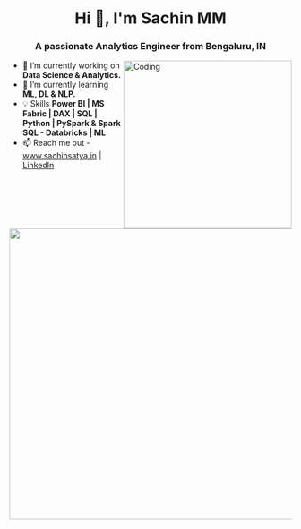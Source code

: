<h1 align="center">Hi 👋,     I'm Sachin MM</h1>
<h3 align="center">A passionate Analytics Engineer from Bengaluru, IN</h3>
<img align="right" alt="Coding" width="300" src="https://cdn.dribbble.com/users/1162077/screenshots/3848914/programmer.gif">


- 🔭 I’m currently working on **Data Science & Analytics.**
- 🌱 I’m currently learning **ML, DL & NLP.**
- 💡 Skills **Power BI | MS Fabric | DAX | SQL | Python | PySpark & Spark SQL - Databricks | ML**
- 📫 Reach me out - <a href="https://www.sachinsatya.in" target="blank">www.sachinsatya.in</a> | <a href="https://www.linkedin.com/in/sachin-m-6a6a9a171/" target="blank">LinkedIn</a>
<p><img align="left" width="520" src="https://github-readme-streak-stats.herokuapp.com/?user=Sachinsatya&&theme=tokyonight"  /></p>






